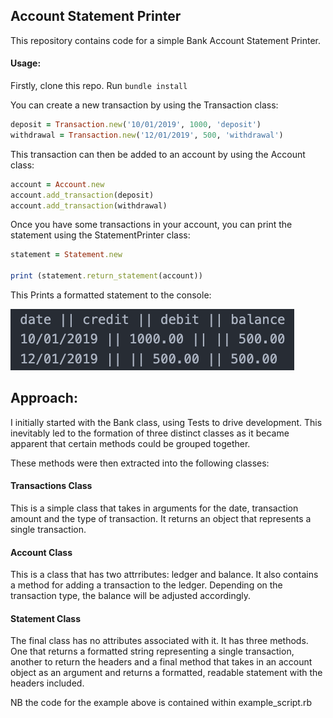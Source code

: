 ## Account Statement Printer
This repository contains code for a simple Bank Account Statement Printer.
#### Usage:
Firstly, clone this repo.
Run `bundle install`

You can create a new transaction by using the Transaction class:

```ruby
deposit = Transaction.new('10/01/2019', 1000, 'deposit')
withdrawal = Transaction.new('12/01/2019', 500, 'withdrawal')
```

This transaction can then be added to an account by using the Account class:

```ruby
account = Account.new
account.add_transaction(deposit)
account.add_transaction(withdrawal)
```

Once you have some transactions in your account, you can print the statement using the StatementPrinter class:

```ruby
statement = Statement.new

print (statement.return_statement(account))
```

This Prints a formatted statement to the console:

![Output](./img.png?raw=true "Title")

## Approach:

I initially started with the Bank class, using Tests to drive development.
This inevitably led to the formation of three distinct classes as it 
became apparent that certain methods could be grouped together.

These methods were then extracted into the following classes:

#### Transactions Class

This is a simple class that takes in arguments for the date, transaction amount and the type 
of transaction. It returns an object that represents a single transaction.

#### Account Class

This is a class that has two attrributes: ledger and balance.
It also contains a method for adding a transaction to the ledger. Depending on the transaction type,
the balance will be adjusted accordingly.

#### Statement Class

The final class has no attributes associated with it.
It has three methods. One that returns a formatted string representing a single transaction, 
another to return the headers and a final method that takes in an account object as an argument and 
returns a formatted, readable statement with the headers included.

NB the code for the example above is contained within example_script.rb
